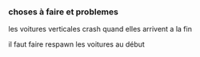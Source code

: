 ### choses à faire et problemes ###


les voitures verticales crash quand elles arrivent a la fin

il faut faire respawn les voitures au début

